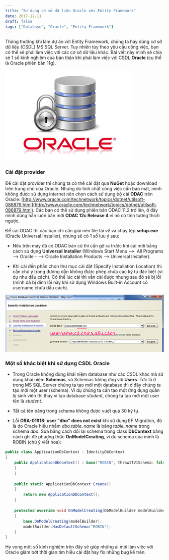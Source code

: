 ```yaml
---
title: "Sử dụng cơ sở dữ liệu Oracle với Entity Framework"
date: 2017-12-11
draft: false
tags: ["Database", "Oracle", "Entity Framework"]
---
```


Thông thường khi làm dự án với Entity Framework, chúng ta hay dùng cơ sở dữ liệu (CSDL) MS SQL Server. Tuy nhiên tùy theo yêu cầu công việc, bạn có thể sẽ phải làm việc với các cơ sở dữ liệu khác. Bài viết này mình sẽ chia sẻ 1 số kinh nghiệm của bản thân khi phải làm việc với CSDL **Oracle** (cụ thể là Oracle phiên bản 11g).

![Oracle Database](/images/oracle-database.jpg)

### **Cài đặt provider**

Để cài đặt provider thì chúng ta có thể cài đặt qua **NuGet** hoặc download trên trang chủ của Oracle. Nhưng do tính chất công việc cần bảo mật, mình không được sử dụng internet nên chọn cách sử dụng bộ cài **ODAC** trên Oracle: [http://www.oracle.com/technetwork/topics/dotnet/utilsoft-086879.html](http://www.oracle.com/technetwork/topics/dotnet/utilsoft-086879.html). Các bạn có thể sử dụng phiên bản ODAC 11.2 trở lên, ở đây mình dùng hẳn luôn bản mới **ODAC 12c Release 4** vì nó có tính tương thích ngược.

Để cài ODAC thì các bạn chỉ cần giải nén file tải về và chạy tệp **setup.exe** (Oracle Universal Installer), nhưng sẽ có 1 số lưu ý sau:

- Nếu trên máy đã có ODAC bản cũ thì cần gỡ ra trước khi cài mới bằng cách sử dụng **Universal Installer** (Windows Start Menu -->  All Programs --> Oracle - --> Oracle Installation Products --> Universal Installer).

- Khi cài đến phần chọn thư mục cài đặt (Specify Installation Location) thì cần chú ý trong đường dẫn không được phép chứa các ký tự đặc biệt (ví dụ như dấu cách). Có thể lúc cài thì vẫn cài được nhưng sau đó sẽ bị lỗi (mình đã bị dính lỗi này khi sử dụng Windows Built-in Account có username chứa dấu cách).

![Install ODAC](/images/install-odac.png)

### **Một số khác biệt khi sử dụng CSDL Oracle**

- Trong Oracle không dùng khái niệm database như các CSDL khác mà sử dụng khái niệm **Schemas**, và Schemas tương ứng với **Users**. Tức là ở trong MS SQL Server chúng ta tạo mới một database thì ở đây chúng ta tạo mới một user (schema). Ví dụ chúng ta cần tạo một ứng dụng quản lý sinh viên thì thay vì tạo database _student_, chúng ta tạo mới một user tên là _student_.

- Tất cả tên bảng trong schema không được vượt quá 30 ký tự.

- Lỗi **ORA-01918: user "dbo" does not exist** khi sử dụng EF Migration, đó là do Oracle hiểu nhầm _dbo.table_name_ là bảng _table_name_ trong schema _dbo_. Sửa bằng cách đổi lại schema trong class **DbContext** bằng cách ghi đè phương thức **OnModelCreating**, ví dụ schema của mình là ROBIN (chú ý viết hoa):

```cs
public class ApplicationDbContext : IdentityDbContext
{
    public ApplicationDbContext() : base("ROBIN", throwIfV1Schema: false)
    {
    }

    public static ApplicationDbContext Create()
    {
        return new ApplicationDbContext();
    }

    protected override void OnModelCreating(DbModelBuilder modelBuilder)
    {
        base.OnModelCreating(modelBuilder);
        modelBuilder.HasDefaultSchema("ROBIN");
    }
}
```

Hy vọng một số kinh nghiệm trên đây sẽ giúp những ai mới làm việc với Oracle giảm bớt thời gian tìm hiểu cài đặt hay fix những bug kể trên.